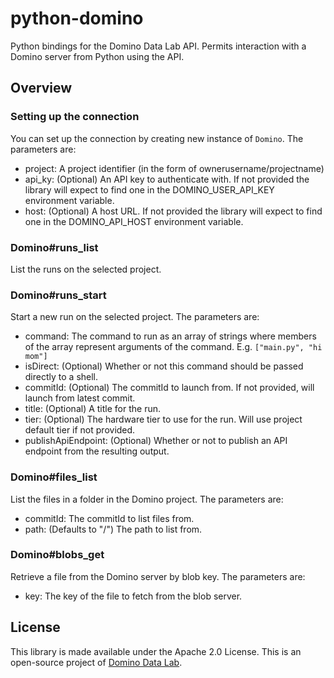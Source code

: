 # python-domino

Python bindings for the Domino Data Lab API. Permits interaction with a Domino server from Python
using the API.

## Overview

### Setting up the connection

You can set up the connection by creating new instance of `Domino`. The parameters are:

* project: A project identifier (in the form of ownerusername/projectname)
* api_ky: (Optional) An API key to authenticate with. If not provided the library will expect to find one
  in the DOMINO_USER_API_KEY environment variable.
* host: (Optional) A host URL. If not provided the library will expect to find one in the DOMINO_API_HOST
  environment variable.

### Domino#runs_list

List the runs on the selected project.

### Domino#runs_start

Start a new run on the selected project. The parameters are:

* command: The command to run as an array of strings where members of the array represent arguments
  of the command. E.g. `["main.py", "hi mom"]`
* isDirect: (Optional) Whether or not this command should be passed directly to a shell.
* commitId: (Optional) The commitId to launch from. If not provided, will launch from latest commit.
* title: (Optional) A title for the run.
* tier: (Optional) The hardware tier to use for the run. Will use project default tier if not provided.
* publishApiEndpoint: (Optional) Whether or not to publish an API endpoint from the resulting output.

### Domino#files_list

List the files in a folder in the Domino project. The parameters are:

* commitId: The commitId to list files from.
* path: (Defaults to "/") The path to list from.

### Domino#blobs_get

Retrieve a file from the Domino server by blob key. The parameters are:

* key: The key of the file to fetch from the blob server.

## License

This library is made available under the Apache 2.0 License. This is an open-source project of
[Domino Data Lab](https://www.dominodatalab.com).
